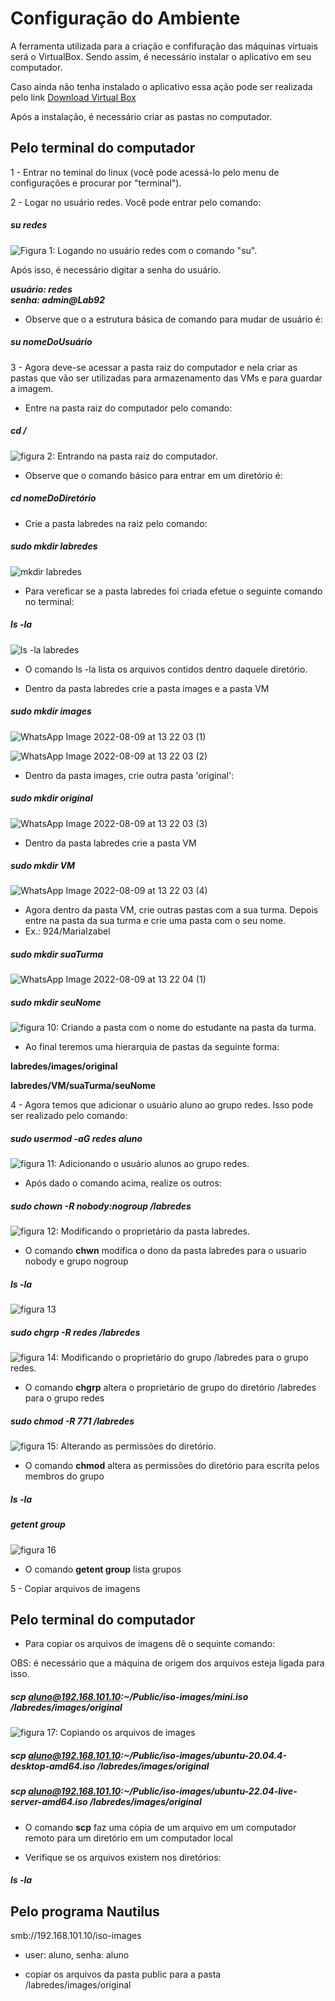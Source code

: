 # Configuração do Ambiente


A ferramenta utilizada para a criação e confifuração das máquinas virtuais será o VirtualBox. Sendo assim, é necessário instalar o aplicativo em seu computador.

Caso ainda não tenha instalado o aplicativo essa ação pode ser realizada pelo link [Download Virtual Box](https://www.virtualbox.org/wiki/Downloads)

Após a instalação, é necessário criar as pastas no computador.

## Pelo terminal do computador

1 - Entrar no teminal do linux (você pode acessá-lo pelo menu de configurações e procurar por "terminal").

2 - Logar no usuário redes. Você pode entrar pelo comando:

##### su redes

![Figura 1: Logando no usuário redes com o comando "su".](https://user-images.githubusercontent.com/98924290/183898793-dc7d84a8-7a30-43d2-ba81-4942b2347bcf.jpeg)

 Após isso, é necessário digitar a senha do usuário.

***usuário: redes***    
***senha: admin@Lab92***

- Observe que o a estrutura básica de comando para mudar de usuário é:

##### su nomeDoUsuário

3 - Agora deve-se acessar a pasta raiz do computador e nela criar as pastas que vão ser utilizadas para armazenamento das VMs e para guardar a imagem.

- Entre na pasta raiz do computador pelo comando:

##### cd /

![figura 2: Entrando na pasta raiz do computador.](https://user-images.githubusercontent.com/98924290/183899295-8c50c53c-b3ba-4d87-8904-13fdd01b6715.png)

- Observe que o comando básico para entrar em um diretório é:

##### cd nomeDoDiretório

- Crie a pasta labredes na raiz pelo comando:

##### sudo mkdir labredes

![mkdir labredes](https://user-images.githubusercontent.com/98924290/183906175-9db52f98-cb48-46fc-8589-e495ee8fb345.jpeg)

- Para vereficar se a pasta labredes foi criada efetue o seguinte comando no terminal:

##### ls -la

![ls -la labredes](https://user-images.githubusercontent.com/98924290/183906211-b94fbe38-4a92-41b9-8925-268a4921fdf2.jpeg)

- O comando ls -la lista os arquivos contidos dentro daquele diretório.

- Dentro da pasta labredes crie a pasta images e a pasta VM

##### sudo mkdir images

![WhatsApp Image 2022-08-09 at 13 22 03 (1)](https://user-images.githubusercontent.com/98924290/183906253-797dcd18-e695-4a18-add7-f3ad779bce49.jpeg)

![WhatsApp Image 2022-08-09 at 13 22 03 (2)](https://user-images.githubusercontent.com/98924290/183906258-9a7dbb02-2200-47be-bfec-873c93c759e4.jpeg)

- Dentro da pasta images, crie outra pasta 'original':

##### sudo mkdir original

![WhatsApp Image 2022-08-09 at 13 22 03 (3)](https://user-images.githubusercontent.com/98924290/183906295-07ad6b53-be07-42ba-951c-930e34381571.jpeg)

- Dentro da pasta labredes crie a pasta VM

##### sudo mkdir VM

![WhatsApp Image 2022-08-09 at 13 22 03 (4)](https://user-images.githubusercontent.com/98924290/183906337-a542f203-030f-4eb6-ae5e-11faa4625e31.jpeg)

- Agora dentro da pasta VM, crie outras pastas com a sua turma. Depois entre na pasta da sua turma e crie uma pasta com o seu nome.
- Ex.: 924/MariaIzabel

##### sudo mkdir suaTurma

![WhatsApp Image 2022-08-09 at 13 22 04 (1)](https://user-images.githubusercontent.com/98924290/183906440-1d6c9c3c-cadd-4d26-b645-40fdb5a19119.jpeg)

##### sudo mkdir seuNome

![figura 10: Criando a pasta com o nome do estudante na pasta da turma.](https://user-images.githubusercontent.com/98924290/183901449-114be008-9a47-4d65-b7fa-aebad27a3463.jpeg)

- Ao final teremos uma hierarquia de pastas da seguinte forma:
  
**labredes/images/original**

**labredes/VM/suaTurma/seuNome**
  
 4 - Agora temos que adicionar o usuário aluno ao grupo redes. Isso pode ser realizado pelo comando:
  
 #####  sudo usermod -aG redes aluno
 
  ![figura 11: Adicionando o usuário alunos ao grupo redes.](https://user-images.githubusercontent.com/98924290/183901741-3a13493d-1284-495d-b90e-0ed459e87e04.jpeg)
  
 - Após dado o comando acima, realize os outros: 
  
 ##### sudo chown -R nobody:nogroup /labredes
 
 ![figura 12: Modificando o proprietário da pasta labredes.](https://user-images.githubusercontent.com/98924290/183902549-36e546ae-c2de-41af-952d-ebe527ad176d.jpeg)

 - O comando **chwn** modifica o dono da pasta labredes para o usuario nobody e grupo nogroup
  
 ##### ls -la
 
 ![figura 13](https://user-images.githubusercontent.com/98924290/183904132-d0631169-07a5-4d2a-b902-482376c12705.jpeg)

 ##### sudo chgrp -R redes /labredes
 
  ![figura 14: Modificando o proprietário do grupo /labredes para o grupo redes.](https://user-images.githubusercontent.com/98924290/183902905-c9548514-5005-4f09-83b6-409a8b236661.jpeg)

 - O comando **chgrp** altera o proprietário de grupo do diretório /labredes para o grupo redes
  
 ##### sudo chmod -R 771 /labredes 
 
 ![figura 15: Alterando as permissões do diretório. ](https://user-images.githubusercontent.com/98924290/183903160-8b4715ae-9050-4087-8a6c-aa684f7f996b.jpeg)

 - O comando **chmod** altera as permissões do diretório para escrita pelos membros do grupo
  
 ##### ls -la
  
 ##### getent group
 
![figura 16](https://user-images.githubusercontent.com/98924290/183904448-54744eaa-332e-4156-a230-1990a20e107d.jpeg)
 
 - O comando **getent group** lista grupos
  
 5 - Copiar arquivos de imagens
  
 ## Pelo terminal do computador
  
 - Para copiar os arquivos de imagens dê o sequinte comando:
  
 OBS: é necessário que a máquina de origem dos arquivos esteja ligada para isso.
  
 ##### scp aluno@192.168.101.10:~/Public/iso-images/mini.iso /labredes/images/original
 
 ![figura 17: Copiando os arquivos de images](https://user-images.githubusercontent.com/98924290/183905159-1a0d27dc-55a5-4af2-9e69-745ec79ff3a3.jpeg)

 ##### scp aluno@192.168.101.10:~/Public/iso-images/ubuntu-20.04.4-desktop-amd64.iso /labredes/images/original
 ##### scp aluno@192.168.101.10:~/Public/iso-images/ubuntu-22.04-live-server-amd64.iso /labredes/images/original
 
 - O comando **scp** faz uma cópia de um arquivo em um computador remoto para um diretório em um computador local
  
 - Verifique se os arquivos existem nos diretórios:
  
 ##### ls -la
  
 ## Pelo  programa Nautilus
  
  smb://192.168.101.10/iso-images
- user: aluno, senha: aluno

* copiar os arquivos da pasta public para a pasta  /labredes/images/original
